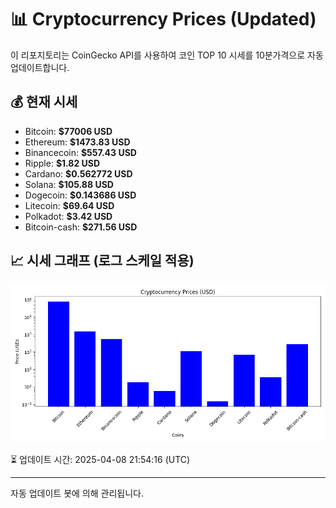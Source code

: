 
# 📊 Cryptocurrency Prices (Updated)

이 리포지토리는 CoinGecko API를 사용하여 코인 TOP 10 시세를 10분가격으로 자동 업데이트합니다.

## 💰 현재 시세
- Bitcoin: **$77006 USD**
- Ethereum: **$1473.83 USD**
- Binancecoin: **$557.43 USD**
- Ripple: **$1.82 USD**
- Cardano: **$0.562772 USD**
- Solana: **$105.88 USD**
- Dogecoin: **$0.143686 USD**
- Litecoin: **$69.64 USD**
- Polkadot: **$3.42 USD**
- Bitcoin-cash: **$271.56 USD**

## 📈 시세 그래프 (로그 스케일 적용)
![Crypto Prices](crypto_prices.png)

⏳ 업데이트 시간: 2025-04-08 21:54:16 (UTC)

---
자동 업데이트 봇에 의해 관리됩니다.
